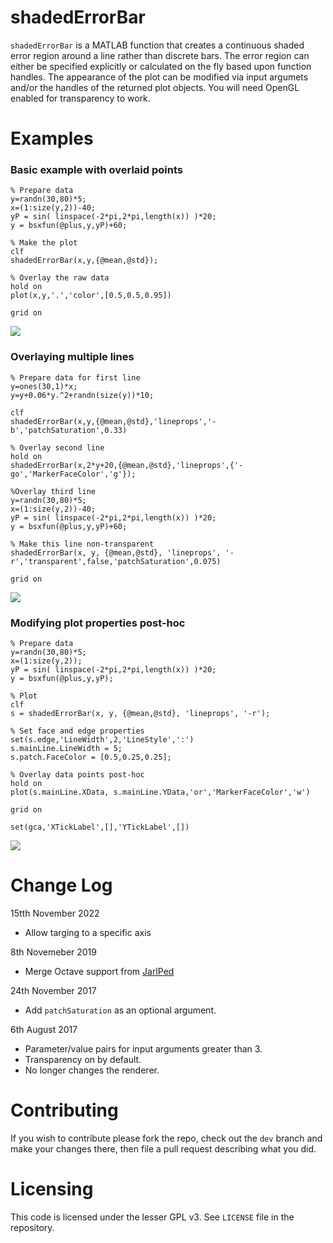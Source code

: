 # shadedErrorBar

`shadedErrorBar` is a MATLAB function that creates a continuous shaded error region around a line rather than discrete bars. 
The error region can either be specified explicitly or calculated on the fly based upon function handles. 
The appearance of the plot can be modified via input argumets and/or the handles of the returned plot objects.
You will need OpenGL enabled for transparency to work.



# Examples

### Basic example with overlaid points
```
% Prepare data
y=randn(30,80)*5;
x=(1:size(y,2))-40;
yP = sin( linspace(-2*pi,2*pi,length(x)) )*20;
y = bsxfun(@plus,y,yP)+60;

% Make the plot
clf
shadedErrorBar(x,y,{@mean,@std}); 

% Overlay the raw data
hold on
plot(x,y,'.','color',[0.5,0.5,0.95])

grid on
```
![](./exampleImages/basic_with_overlay.png)




### Overlaying multiple lines
```
% Prepare data for first line
y=ones(30,1)*x; 
y=y+0.06*y.^2+randn(size(y))*10;

clf
shadedErrorBar(x,y,{@mean,@std},'lineprops','-b','patchSaturation',0.33)

% Overlay second line
hold on
shadedErrorBar(x,2*y+20,{@mean,@std},'lineprops',{'-go','MarkerFaceColor','g'});

%Overlay third line
y=randn(30,80)*5; 
x=(1:size(y,2))-40;
yP = sin( linspace(-2*pi,2*pi,length(x)) )*20;
y = bsxfun(@plus,y,yP)+60;

% Make this line non-transparent
shadedErrorBar(x, y, {@mean,@std}, 'lineprops', '-r','transparent',false,'patchSaturation',0.075)

grid on
```
![](./exampleImages/multiple_lines.png)



### Modifying plot properties post-hoc
```
% Prepare data
y=randn(30,80)*5; 
x=(1:size(y,2));
yP = sin( linspace(-2*pi,2*pi,length(x)) )*20;
y = bsxfun(@plus,y,yP);

% Plot
clf
s = shadedErrorBar(x, y, {@mean,@std}, 'lineprops', '-r');

% Set face and edge properties
set(s.edge,'LineWidth',2,'LineStyle',':')
s.mainLine.LineWidth = 5;
s.patch.FaceColor = [0.5,0.25,0.25];

% Overlay data points post-hoc
hold on
plot(s.mainLine.XData, s.mainLine.YData,'or','MarkerFaceColor','w')

grid on

set(gca,'XTickLabel',[],'YTickLabel',[])
```

![](./exampleImages/mod-handles.png)


# Change Log
15tth November 2022
* Allow targing to a specific axis

8th Novemeber 2019
* Merge Octave support from [JarlPed](https://github.com/JarlPed/)


24th November 2017
* Add `patchSaturation` as an optional argument.

6th August 2017

* Parameter/value pairs for input arguments greater than 3.
* Transparency on by default.
* No longer changes the renderer.

# Contributing
If you wish to contribute please fork the repo, check out the `dev` branch and make your changes there, then file a pull request describing what you did. 

# Licensing 
This code is licensed under the lesser GPL v3. See `LICENSE` file in the repository. 
